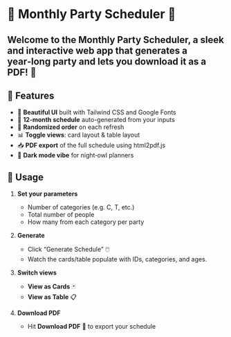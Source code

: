 # 🎉 Monthly Party Scheduler 🎉

Welcome to the **Monthly Party Scheduler**, a sleek and interactive web app that generates a year‑long party and lets you download it as a PDF! 🥳
---

## 🚀 Features

- 🎨 **Beautiful UI** built with Tailwind CSS and Google Fonts  
- 📅 **12‑month schedule** auto-generated from your inputs  
- 🔀 **Randomized order** on each refresh  
- 📊 **Toggle views**: card layout & table layout  
- 📥 **PDF export** of the full schedule using html2pdf.js  
- 🌙 **Dark mode vibe** for night‑owl planners  

## 📝 Usage

1. **Set your parameters**

   * Number of categories (e.g. C, T, etc.)
   * Total number of people
   * How many from each category per party

2. **Generate**

   * Click “Generate Schedule” 🖱️
   * Watch the cards/table populate with IDs, categories, and ages.

3. **Switch views**

   * **View as Cards** 🃏
   * **View as Table** 📋

4. **Download PDF**

   * Hit **Download PDF** 📄 to export your schedule

